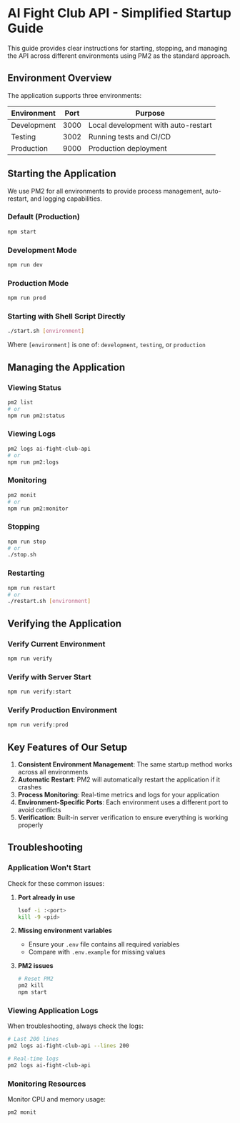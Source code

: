 # AI Fight Club API - Simplified Startup Guide

This guide provides clear instructions for starting, stopping, and managing the API across different environments using PM2 as the standard approach.

## Environment Overview

The application supports three environments:

| Environment | Port | Purpose |
|-------------|------|---------|
| Development | 3000 | Local development with auto-restart |
| Testing | 3002 | Running tests and CI/CD |
| Production | 9000 | Production deployment |

## Starting the Application

We use PM2 for all environments to provide process management, auto-restart, and logging capabilities.

### Default (Production)
```bash
npm start
```

### Development Mode
```bash
npm run dev
```

### Production Mode
```bash
npm run prod
```

### Starting with Shell Script Directly
```bash
./start.sh [environment]
```
Where `[environment]` is one of: `development`, `testing`, or `production`

## Managing the Application

### Viewing Status
```bash
pm2 list
# or
npm run pm2:status
```

### Viewing Logs
```bash
pm2 logs ai-fight-club-api
# or
npm run pm2:logs
```

### Monitoring
```bash
pm2 monit
# or
npm run pm2:monitor
```

### Stopping
```bash
npm run stop
# or
./stop.sh
```

### Restarting
```bash
npm run restart
# or
./restart.sh [environment]
```

## Verifying the Application

### Verify Current Environment
```bash
npm run verify
```

### Verify with Server Start
```bash
npm run verify:start
```

### Verify Production Environment
```bash
npm run verify:prod
```

## Key Features of Our Setup

1. **Consistent Environment Management**: The same startup method works across all environments
2. **Automatic Restart**: PM2 will automatically restart the application if it crashes
3. **Process Monitoring**: Real-time metrics and logs for your application
4. **Environment-Specific Ports**: Each environment uses a different port to avoid conflicts
5. **Verification**: Built-in server verification to ensure everything is working properly

## Troubleshooting

### Application Won't Start

Check for these common issues:

1. **Port already in use**
   ```bash
   lsof -i :<port>
   kill -9 <pid>
   ```

2. **Missing environment variables**
   - Ensure your `.env` file contains all required variables
   - Compare with `.env.example` for missing values

3. **PM2 issues**
   ```bash
   # Reset PM2
   pm2 kill
   npm start
   ```

### Viewing Application Logs

When troubleshooting, always check the logs:

```bash
# Last 200 lines
pm2 logs ai-fight-club-api --lines 200

# Real-time logs
pm2 logs ai-fight-club-api
```

### Monitoring Resources

Monitor CPU and memory usage:

```bash
pm2 monit
``` 